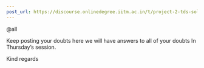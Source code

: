 ```yaml
---
post_url: https://discourse.onlinedegree.iitm.ac.in/t/project-2-tds-solver-discussion-thread/169029/20
---
```

@all

Keep posting your doubts here we will have answers to all of your doubts In Thursday’s session.

Kind regards